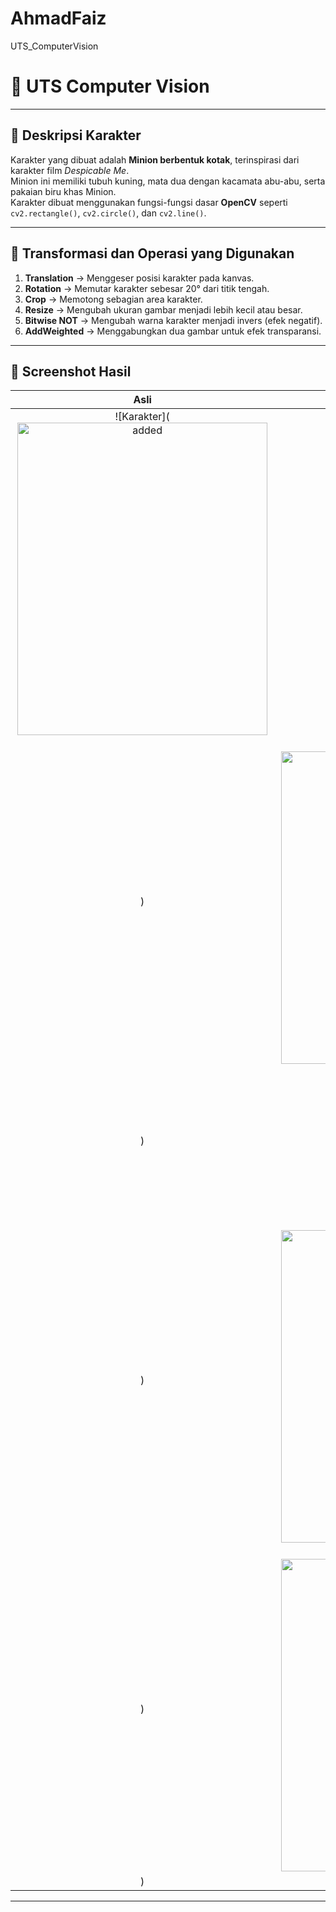 # AhmadFaiz
UTS_ComputerVision
# 🧠 UTS Computer Vision



---

## 🎨 Deskripsi Karakter
Karakter yang dibuat adalah **Minion berbentuk kotak**, terinspirasi dari karakter film *Despicable Me*.  
Minion ini memiliki tubuh kuning, mata dua dengan kacamata abu-abu, serta pakaian biru khas Minion.  
Karakter dibuat menggunakan fungsi-fungsi dasar **OpenCV** seperti `cv2.rectangle()`, `cv2.circle()`, dan `cv2.line()`.

---

## 🔄 Transformasi dan Operasi yang Digunakan
1. **Translation** → Menggeser posisi karakter pada kanvas.  
2. **Rotation** → Memutar karakter sebesar 20° dari titik tengah.  
3. **Crop** → Memotong sebagian area karakter.  
4. **Resize** → Mengubah ukuran gambar menjadi lebih kecil atau besar.  
5. **Bitwise NOT** → Mengubah warna karakter menjadi invers (efek negatif).  
6. **AddWeighted** → Menggabungkan dua gambar untuk efek transparansi.

---

## 📸 Screenshot Hasil
| Asli | Rotasi | Crop | Bitwise | Final |
|:----:|:------:|:-----:|:-------:|:------:|
| ![Karakter](<img width="400" height="500" alt="added" src="https://github.com/user-attachments/assets/502b5cd3-1afd-4ed0-ada6-53fd4c2395f0" />
) | ![Rotasi](<img width="400" height="500" alt="rotated" src="https://github.com/user-attachments/assets/cd151a8a-75d3-4d70-a2d6-10cdfb711f28" />
) | ![Crop](<img width="140" height="230" alt="cropped" src="https://github.com/user-attachments/assets/842951d2-116b-4798-b6eb-a786444a34d6" />
) | ![Bitwise](<img width="400" height="500" alt="bitwise_not" src="https://github.com/user-attachments/assets/a30fe8c5-0589-4d14-8e32-0ed6798b936c" />
) | ![AddWeighted](<img width="400" height="500" alt="final" src="https://github.com/user-attachments/assets/fe9a748e-9c7a-4d26-b2d1-c7d79a36bc87" />
) |

---

